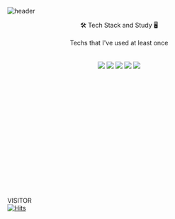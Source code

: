 ![header](https://capsule-render.vercel.app/api?type=soft&color=auto&height=300&section=header&text=CHOISEOKJAE%20&fontSize=70&desc=Welcome%20to%20my%20Git😀&animation=twinkling&descsize=50&descAlignY=90)


<div align="center">🛠 Tech Stack and Study 🖥 </div>
<br/><div align="center">Techs that I've used at least once</div>
<br/>
<br/><div align="center"><img src="https://img.shields.io/badge/Python-3766AB?style=flat&logo=Python&logoColor=white"/ style="max-width: 100%;"></a>
<img src="https://img.shields.io/badge/java-%23ED8B00?style=flat&logo=Java&logoColor=yellow"/ style="max-width: 100%;">
<img src="https://img.shields.io/badge/HTML5-E34F26?style=flat&logo=HTML5&logoColor=white" style="max-width: 100%;">
<img src="https://img.shields.io/badge/CSS-1572B6?style=flat&logo=CSS3&logoColor=white" style="max-width: 100%;">
<img src="https://img.shields.io/badge/Javascript-ffb13b?style=flat-square&amp;logo=javascript&amp;logoColor=white" style="max-width: 100%;">
<!-- <img src="https://img.shields.io/badge/React-61DAFB?style=flat&logo=React&logoColor=white" style="max-width: 100%;"> -->
</div>
<br/>
<br/>
<br/>
<br/>
<br/>
<br/>
<br/>
<br/>
<br/>
<br/>
<br/>
<br/>
<br/>
<br/>
<br/>
<br/>

VISITOR   
[![Hits](https://hits.seeyoufarm.com/api/count/incr/badge.svg?url=https%3A%2F%2Fgithub.com%2F520kk%2Fhit-counter&count_bg=%23A3D0F0&title_bg=%230641BA&icon=&icon_color=%23E7E7E7&title=Visitor&edge_flat=false)](https://hits.seeyoufarm.com)
